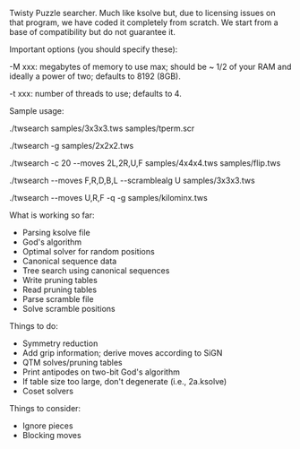 Twisty Puzzle searcher.  Much like ksolve but, due to licensing issues on
that program, we have coded it completely from scratch.  We start from a
base of compatibility but do not guarantee it.

Important options (you should specify these):

   -M xxx:  megabytes of memory to use max; should be ~ 1/2 of your RAM and ideally a power of two; defaults to 8192 (8GB).

   -t xxx:  number of threads to use; defaults to 4.

Sample usage:

   ./twsearch samples/3x3x3.tws samples/tperm.scr

   ./twsearch -g samples/2x2x2.tws

   ./twsearch -c 20 --moves 2L,2R,U,F samples/4x4x4.tws samples/flip.tws

   ./twsearch --moves F,R,D,B,L --scramblealg U samples/3x3x3.tws

   ./twsearch --moves U,R,F -q -g samples/kilominx.tws

What is working so far:

* Parsing ksolve file
* God's algorithm
* Optimal solver for random positions
* Canonical sequence data
* Tree search using canonical sequences
* Write pruning tables
* Read pruning tables
* Parse scramble file
* Solve scramble positions

Things to do:

* Symmetry reduction
* Add grip information; derive moves according to SiGN
* QTM solves/pruning tables
* Print antipodes on two-bit God's algorithm
* If table size too large, don't degenerate (i.e., 2a.ksolve)
* Coset solvers

Things to consider:

* Ignore pieces
* Blocking moves
